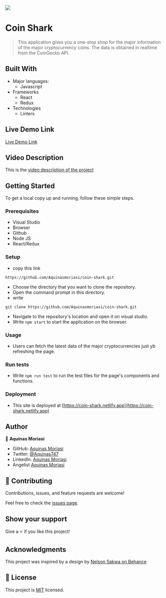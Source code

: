 ![](https://img.shields.io/badge/Microverse-blueviolet)
# Coin Shark

> This application gives you a one-stop shop for the major information of the major cryptocurrency coins. The data is obtained in realtime from the CoinGecko API.

## Built With

- Major languages:
  - Javascript
- Frameworks
  - React
  - Redux
- Technologies
  - Linters

## Live Demo Link
[Live Demo Link](https://coin-shark.netlify.app)

## Video Description 
 This is the [video description of the project](https://drive.google.com/file/d/13sOHXrp3iGLz7QVtxCPj_sAewDto8HIW/view?usp=sharing)

## Getting Started

To get a local copy up and running, follow these simple steps.

### Prerequisites
- Visual Studio
- Browser
- Github
- Node JS
- React/Redux

### Setup
- copy this link 
```
https://github.com/Aquinasmoriasi/coin-shark.git
```

- Choose the directory that you want to clone the repository.
- Open the command prompt in this directory.
- write
```
git clone https://github.com/Aquinasmoriasi/coin-shark.git
```
- Navigate to the repository's location and open it on visual studio.
- Write ``` npm start ``` to start the application on the browser.

### Usage
- Users can fetch the latest data of the major cryptocurrencies just yb refreshing the page.

### Run tests
-  Write ``` npm run test ``` to run the test files for the page's components and functions.

### Deployment
- This site is deployed at [https://coin-shark.netlify.app](https://coin-shark.netlify.app)

## Author

👤 **Aquinas Moriasi**

- GitHub: [Aquinas Moriasi](https://github.com/Aquinasmoriasi)
- Twitter: [@Aquinas747](twitter.com/aquinas747)
- LinkedIn: [Aquinas Moriasi](https://www.linkedin.com/in/aquinas-moriasi/)
- Angelist [Aquinas Moriasi]()

## 🤝 Contributing

Contributions, issues, and feature requests are welcome!

Feel free to check the [issues page](https://github.com/Aquinasmoriasi/coin-shark/issues).

## Show your support

Give a ⭐️ if you like this project!

## Acknowledgments
This project was inspired by a design by [Nelson Sakwa on Behance](https://www.behance.net/sakwadesignstudio)

## 📝 License

This project is [MIT](./MIT.md) licensed.
